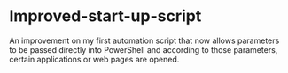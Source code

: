 # Improved-start-up-script
An improvement on my first automation script that now allows parameters to be passed directly into PowerShell and according to those parameters, certain applications or web pages are opened.
